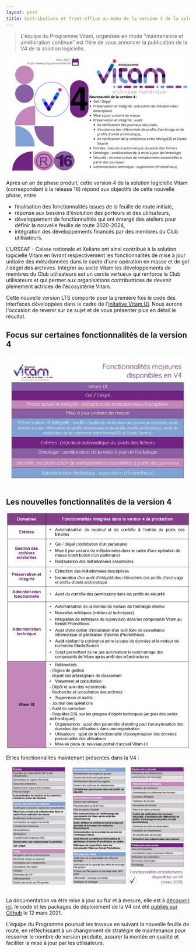 ```yaml
---
layout: post
title: Contributions et front-office au menu de la version 4 de la solution logicielle Vitam
---
```

> L'équipe du Programme Vitam, organisée en mode "maintenance et amélioration continue" est fière de vous annoncer la publication de la V4 de la solution logicielle.

![Logos](/public/images/release16-v4.png)

Après un an de phase produit, cette version 4 de la solution logicielle Vitam (correspondant à la release 16) répond aux objectifs de cette nouvelle phase, entre 
- finalisation des fonctionnalités issues de la feuille de route initiale, 
- réponse aux besoins d'évolution des porteurs et des utilisateurs, 
- développement de fonctionnalités qui ont émergé des ateliers pour définir la nouvelle feuille de route 2020-2024,
- intégration des développements financés par des membres du Club utilisateurs.

L'URSSAF - Caisse nationale et Xelians ont ainsi contribué à la solution logicielle Vitam en livrant respectivement les fonctionnalités de mise à jour unitaire des métadonnées dans le cadre d'une opération en masse et de gel / dégel des archives.
Intégrer au socle Vitam les développements de membres du Club utilisateurs est un cercle vertueux qui renforce le Club utilisateurs et qui permet aux organisations contributrices de devenir pleinement actrices de l'écosystème Vitam.

Cette nouvelle version LTS comporte pour la première fois le code des interfaces développées dans le cadre de l'[initative Vitam UI](http://www.programmevitam.fr/pages/logiciel/Vitam_frontoffice/). Nous aurons l'occasion de revenir sur ce sujet et de vous présenter plus en détail le résultat.

## Focus sur certaines fonctionnalités de la version 4
![Quelques focus sur la V4](/public/images/V4_fonctionnalites_focus.jpg)

## Les nouvelles fonctionnalités de la version 4
![fonctionnalités de la V4](/public/images/V4_fonctionnalites_tableau.jpg)

Et les fonctionnalités maintenant présentes dans la V4 :
![Fonctionnalités présentes en V4](/public/images/202103_traitements_vitamV4_V0.1.jpg)

La documentation va être mise à jour au fur et à mesure, elle est à [découvrir ici](https://www.programmevitam.fr/pages/documentation/), le code et les packages de déploiement de la V4 ont été [publiés sur Github](https://github.com/ProgrammeVitam/vitam/releases/tag/4.0.0) le 12 mars 2021.

L'équipe du Programme poursuit les travaux en suivant la nouvelle feuille de route, en réfléchissant à un changement de stratégie de maintenance pour resserrer le nombre de version produite, assurer la montée en qualité et faciliter la mise à jour par les utilisateurs.